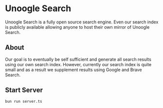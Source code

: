 # Unoogle Search
Unoogle Search is a fully open source search engine. Even our search index is publicly available allowing anyone to host their own mirror of Unoogle Search.

## About
Our goal is to eventually be self sufficient and generate all search results using our own search index. However, currently our search index is quite small and as a result we supplement results using Google and Brave Search.

## Start Server
`bun run server.ts`